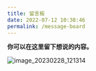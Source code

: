 ```yaml
---
title: 留言板
date: 2022-07-12 10:38:46
permalink: /message-board
---
```


**你可以在这里留下想说的内容。**

![image_20230228_121314](https://cdn.jsdelivr.net/gh/eryajf/tu/img/image_20230228_121314.jpg)
